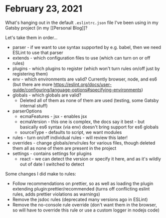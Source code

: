 # February 23, 2021

What's hanging out in the default `.eslintrc.json` file I've been using in my Gatsby project (in my [[Personal Blog]]?

Let's take them in order...

- parser - if we want to use syntax supported by e.g. babel, then we need ESLint to use that parser
- extends - which configuration files to use (which can turn on or off rules)
- plugins - which plugins to register (which won't turn rules on/off just by registering them)
- env - which environments are valid? Currently browser, node, and es6 (but there are more https://eslint.org/docs/user-guide/configuring/language-options#specifying-environments)
- globals - which globals are valid?
  - Deleted all of them as none of them are used (testing, some Gatsby internal stuff)
- parserOptions
  - ecmaFeatures - jsx - enables jsx
  - ecmaVersion - this one is complex, the docs say it best - but basically es6 syntax (via env) doesn't bring support for es6 globals
  - sourceType - defaults to script, we want modules
- rules - turn on/off individual rules - will review this later!
- overrides - change globals/env/rules for various files, though deleted them all as none of them are present in the project
- settings - contains settings for plugins
  - react - we can detect the version or specify it here, and as it's wildly out of date I switched to detect

Some changes I did make to rules:

- Follow recommendations on prettier, so as well as loading the plugin extending plugin:prettier/recommended (turns off conflicting eslint rules, adds prettier violations as warnings)
- Remove the jsdoc rules (deprecated many versions ago in ESLint)
- Remove the no-console rule override (don't want them in the browser, so will have to override this rule or use a custom logger in nodejs code)
